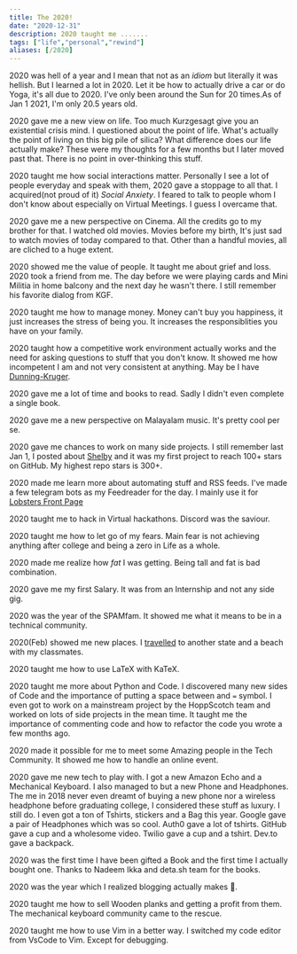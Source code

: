 ```yaml
---
title: The 2020!
date: "2020-12-31"
description: 2020 taught me .......
tags: ["life","personal","rewind"]
aliases: [/2020]
---
```

2020 was hell of a year and I mean that not as an *idiom* but literally it was hellish. But I learned a lot in 2020. Let it be how to actually drive a car or do Yoga, it's all due to 2020. I've only been around the Sun for 20 times.As of Jan 1 2021, I'm only 20.5 years old.

2020 gave me a new view on life. Too much Kurzgesagt give you an existential crisis mind. I questioned about the point of life. What's actually the point of living on this big pile of silica? What difference does our life actually make? These were my thoughts for a few months but I later moved past that. There is no point in over-thinking this stuff.

2020 taught me how social interactions matter. Personally I see a lot of people everyday and speak with them, 2020 gave a stoppage to all that. I acquired(not proud of it) *Social Anxiety*. I feared to talk to people whom I don't know about especially on Virtual Meetings. I guess I overcame that.

2020 gave me a new perspective on Cinema. All the credits go to my brother for that. I watched old movies. Movies before my birth, It's just sad to watch movies of today compared to that. Other than a handful movies, all are cliched to a huge extent. 

2020 showed me the value of people. It taught me about grief and loss. 2020 took a friend from me. The day before we were playing cards and Mini Militia in home balcony and the next day he wasn't there. I still remember his favorite dialog from KGF.

2020 taught me how to manage money. Money can't buy you happiness, it just increases the stress of being you. It increases the responsiblities you have on your family.

2020 taught how a competitive work environment actually works and the need for asking questions to stuff that you don't know. It showed me how incompetent I am and not very consistent at anything. May be I have [Dunning-Kruger]. 

2020 gave me a lot of time and books to read. Sadly I didn't even complete a single book.

2020 gave me a new perspective on Malayalam music. It's pretty cool per se.

2020 gave me chances to work on many side projects. I still remember last Jan 1, I posted about [Shelby](https://github.com/athul/shelby) and it was my first project to reach 100+ stars on GitHub. My highest repo stars is 300+.

2020 made me learn more about automating stuff and RSS feeds. I've made a few telegram bots as my Feedreader for the day. I mainly use it for [Lobsters Front Page](https://lobste.rs)

2020 taught me to hack in Virtual hackathons. Discord was the saviour.

2020 taught me how to let go of my fears. Main fear is not achieving anything after college and being a zero in Life as a whole.

2020 made me realize how *fat* I was getting. Being tall and fat is bad combination.

2020 gave me my first Salary. It was from an Internship and not any side gig.

2020 was the year of the SPAMfam. It showed me what it means to be in a technical community.

2020(Feb) showed me new places. I  [travelled](/iv) to another state and a beach with my classmates.

2020 taught me how to use LaTeX with KaTeX.

2020 taught me more about Python and Code. I discovered many new sides of Code and the importance of putting a space between and `=` symbol. I even got to work on a mainstream project by the HoppScotch team and worked on lots of side projects in the mean time. It taught me the importance of commenting code and how to refactor the code you wrote a few months ago.

2020 made it possible for me to meet some Amazing people in the Tech Community. It showed me how to handle an online event.

2020 gave me new tech to play with. I got a new Amazon Echo and a Mechanical Keyboard. I also managed to but a new Phone and Headphones. The me in 2018 never even dreamt of buying a new phone nor a wireless headphone before graduating college, I considered these stuff as luxury. I still do. I even got a ton of Tshirts, stickers and a Bag this year. Google gave a pair of Headphones which was so cool. Auth0 gave a lot of tshirts. GitHub gave a cup and a wholesome video. Twilio gave a cup and a tshirt. Dev.to gave a backpack.

2020 was the first time I have been gifted a Book and the first time I actually bought one. Thanks to Nadeem Ikka and deta.sh team for the books.

2020 was the year which I realized blogging actually makes 💸.

2020 taught me how to sell Wooden planks and getting a profit from them. The mechanical keyboard community came to the rescue.

2020 taught me how to use Vim in a better way. I switched my code editor from VsCode to Vim. Except for debugging.

[Dunning-Kruger]:https://en.wikipedia.org/wiki/Dunning%E2%80%93Kruger_effect
